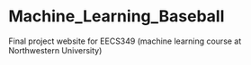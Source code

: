 # Machine_Learning_Baseball
Final project website for EECS349 (machine learning course at Northwestern University)
